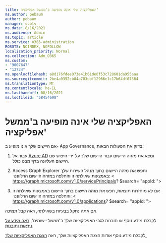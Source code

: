 ```yaml
---
title: האפליקציה שלי אינה מופיעה ב'ממשל אפליקציה'
ms.author: pebaum
author: pebaum
manager: scotv
ms.date: 8/16/2021
ms.audience: Admin
ms.topic: article
ms.service: o365-administration
ROBOTS: NOINDEX, NOFOLLOW
localization_priority: Normal
ms.collection: Adm_O365
ms.custom:
- "9007647"
- "12734"
ms.openlocfilehash: a8d176fdee073e41b61de6f53c728601da955aaa
ms.sourcegitcommit: 2be4a0352cb84a703ebf12966e1c17b64df07364
ms.translationtype: MT
ms.contentlocale: he-IL
ms.lasthandoff: 08/16/2021
ms.locfileid: "58454698"
---
```

# <a name="my-app-isnt-showing-up-in-app-governance"></a>האפליקציה שלי אינה מופיעה ב'ממשל אפליקציה'

אם היישום שלך אינו מופיע ב- App Governance, בדוק את הפעולות הבאות:

1. עבור אל [Azure AD](https://aad.portal.azure.com/) ומצא את מזהה היישום עבור היישום שלך על-ידי חיפוש שם היישום העליונה בדף מבט כולל.

1. Access Graph Explorer וחפש את מזהה היישום בתוך מנהל השירות שלך באמצעות שאילתה זו והחלפה במזהה היישום <appId> הרלוונטי: < https://graph.microsoft.com/v1.0/servicePrincipals? $search= "appId: <appId> ">

1. אם לא מוחזרות תוצאות, חפש את מזהה היישום בתוך היישום באמצעות שאילתה זו והחלפה במזהה היישום <appId> הרלוונטי: < https://graph.microsoft.com/v1.0/applications? $search= "appId: <appId> ">

אם אתה נתקל בבעיות בשאילתה, ראה [קבל תמיכה](https://docs.microsoft.com/microsoft-365/business-video/get-help-support). 

לקבלת מידע נוסף או תובנות לגבי האפליקציות שלך ב'ממשל יישומים', [ראה מידע על ניראות ותובנות](https://docs.microsoft.com/microsoft-365/compliance/app-governance-visibility-insights-overview).

לקבלת מידע נוסף אודות הצגת האפליקציות שלך, ראה [הצגת האפליקציות שלך.](https://docs.microsoft.com/microsoft-365/compliance/app-governance-visibility-insights-view-apps)
